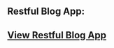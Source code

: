 <h2>Restful Blog App:</h2>
<h2>
<a href="https://restful-blog-app-anand.herokuapp.com/blogs">View Restful Blog App</a
</h2>
